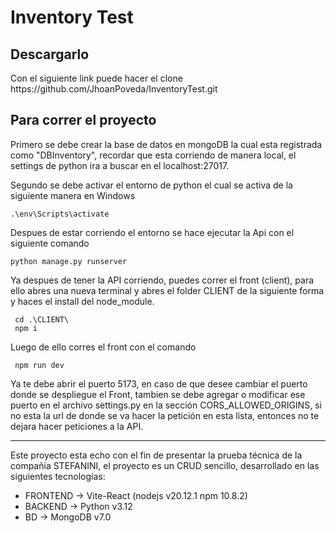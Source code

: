 <h1>Inventory Test</h1>
<h2>Descargarlo</h2>
Con el siguiente link puede hacer el clone
https://github.com/JhoanPoveda/InventoryTest.git

<h2>Para correr el proyecto</h2>
Primero se debe crear la base de datos en mongoDB la cual esta registrada como "DBInventory", recordar que esta corriendo de manera local, el settings de python ira a buscar en el localhost:27017.

Segundo se debe activar el entorno de python 
el cual se activa de la siguiente manera en Windows
 ```
.\env\Scripts\activate
```
Despues de estar corriendo el entorno se hace ejecutar la Api con el siguiente comando
```
python manage.py runserver
```
Ya despues de tener la API corriendo, puedes correr el front (client), para ello abres una nueva terminal y abres el folder CLIENT de la siguiente forma y haces el install del node_module.
```
 cd .\CLIENT\
 npm i 
```
Luego de ello corres el front con el comando 
```
 npm run dev
```
Ya te debe abrir el puerto 5173, en caso de que desee cambiar el puerto donde se despliegue el Front, tambien se debe agregar o modificar ese puerto en el archivo settings.py en la sección CORS_ALLOWED_ORIGINS, 
si no esta la url de donde se va hacer la petición en esta lista, entonces no te dejara hacer peticiones a la API.
<hr>
Este proyecto esta echo con el fin de presentar la prueba técnica de la compañia STEFANINI, el proyecto es un CRUD sencillo, desarrollado en las siguientes tecnologías: <br>
<ul>
  <li>
    FRONTEND -> Vite-React (nodejs v20.12.1 npm 10.8.2)
  </li>
  <li>
    BACKEND -> Python v3.12
  </li>
  <li>
    BD -> MongoDB v7.0
  </li>
</ul>

